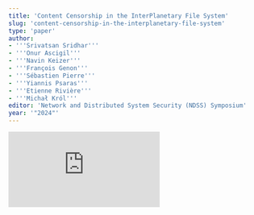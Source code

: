 ```yaml
---
title: 'Content Censorship in the InterPlanetary File System'
slug: 'content-censorship-in-the-interplanetary-file-system'
type: 'paper'
author:
- '''Srivatsan Sridhar'''
- '''Onur Ascigil'''
- '''Navin Keizer'''
- '''François Genon'''
- '''Sébastien Pierre'''
- '''Yiannis Psaras'''
- '''Etienne Rivière'''
- '''Michał Król'''
editor: 'Network and Distributed System Security (NDSS) Symposium'
year: '"2024"'
---
```


![](https://static.meri.garden/5ca4c9c2daa3f18d7d4f96489ee5a8de.pdf)